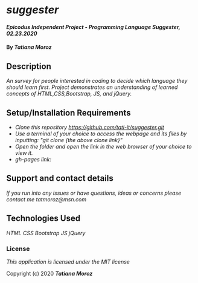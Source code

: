 # _suggester_

#### _Epicodus Independent Project - Programming Language Suggester, 02.23.2020_

#### By _**Tatiana Moroz**_

## Description

_An survey for people interested in coding to decide which language they should learn first.  Project demonstrates an understanding of learned concepts of HTML,CSS,Bootstrap, JS, and jQuery._

## Setup/Installation Requirements

* _Clone this repository https://github.com/tati-it/suggester.git_
* _Use a terminal of your choice to access the webpage and its files by inputting: "git clone {the above clone link}"_
* _Open the folder and open the link in the web browser of your choice to view it._
* _gh-pages link:_ 



## Support and contact details

_If you run into any issues or have questions, ideas or concerns please contact me tatmoroz@msn.com_

## Technologies Used

_HTML_
_CSS_
_Bootstrap_
_JS_
_jQuery_

### License

*This application is licensed under the MIT license*

Copyright (c) 2020 **_Tatiana Moroz_**

